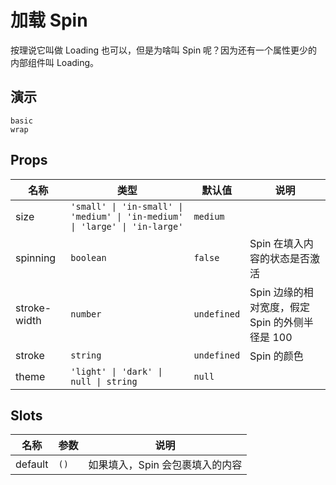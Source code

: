 # 加载 Spin
按理说它叫做 Loading 也可以，但是为啥叫 Spin 呢？因为还有一个属性更少的内部组件叫 Loading。
## 演示
```demo
basic
wrap
```
## Props
|名称|类型|默认值|说明|
|-|-|-|-|
|size|`'small' \| 'in-small' \| 'medium' \| 'in-medium' \| 'large' \| 'in-large'`|`medium`||
|spinning|`boolean`|`false`|Spin 在填入内容的状态是否激活|
|stroke-width|`number`|`undefined`|Spin 边缘的相对宽度，假定 Spin 的外侧半径是 100|
|stroke|`string`|`undefined`|Spin 的颜色|
|theme|`'light' \| 'dark' \| null \| string`|`null`||

## Slots
|名称|参数|说明|
|-|-|-|
|default|`()`|如果填入，Spin 会包裹填入的内容|